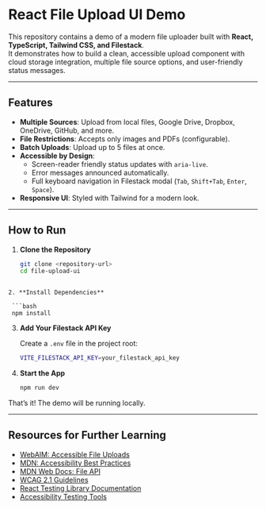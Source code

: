 # React File Upload UI Demo

This repository contains a demo of a modern file uploader built with **React, TypeScript, Tailwind CSS, and Filestack**.  
It demonstrates how to build a clean, accessible upload component with cloud storage integration, multiple file source options, and user-friendly status messages.

---

## Features

- **Multiple Sources**: Upload from local files, Google Drive, Dropbox, OneDrive, GitHub, and more.  
- **File Restrictions**: Accepts only images and PDFs (configurable).  
- **Batch Uploads**: Upload up to 5 files at once.  
- **Accessible by Design**:  
  - Screen-reader friendly status updates with `aria-live`.  
  - Error messages announced automatically.  
  - Full keyboard navigation in Filestack modal (`Tab`, `Shift+Tab`, `Enter`, `Space`).  
- **Responsive UI**: Styled with Tailwind for a modern look.  

---

## How to Run

1. **Clone the Repository**

   ```bash
   git clone <repository-url>
   cd file-upload-ui
  ```

2. **Install Dependencies**

   ```bash
   npm install
   ```

3. **Add Your Filestack API Key**

   Create a `.env` file in the project root:

   ```bash
   VITE_FILESTACK_API_KEY=your_filestack_api_key
   ```

4. **Start the App**

   ```bash
   npm run dev
   ```

That’s it! The demo will be running locally.

---

## Resources for Further Learning

- [WebAIM: Accessible File Uploads](https://webaim.org/techniques/fileupload/)
- [MDN: Accessibility Best Practices](https://developer.mozilla.org/en-US/docs/Learn/Accessibility)
- [MDN Web Docs: File API](https://developer.mozilla.org/en-US/docs/Web/API/File)
- [WCAG 2.1 Guidelines](https://www.w3.org/WAI/WCAG21/quickref/)
- [React Testing Library Documentation](https://testing-library.com/docs/react-testing-library/intro/)
- [Accessibility Testing Tools](https://www.a11yproject.com/resources/#testing-tools)

